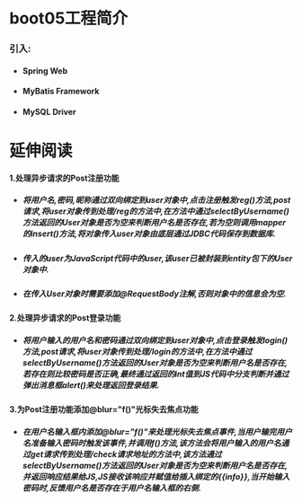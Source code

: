 # boot05工程简介

### 引入:

- #### Spring Web

- #### MyBatis Framework

- #### MySQL Driver

# 延伸阅读

#### 1.处理异步请求的Post注册功能

- ##### 将用户名,密码,昵称通过双向绑定到user对象中,点击注册触发reg()方法,post请求,将user对象传到处理/reg的方法中,在方法中通过selectByUsername()方法返回的User对象是否为空来判断用户名是否存在,若为空则调用mapper的insert()方法,将对象传入user对象由底层通过JDBC代码保存到数据库.

- ##### 传入的user为JavaScript代码中的user,该user已被封装到entity包下的User对象中.

- ##### 在传入User对象时需要添加@RequestBody注解,否则对象中的信息会为空.

#### 2.处理异步请求的Post登录功能

- ##### 将用户输入的用户名和密码通过双向绑定到user对象中,点击登录触发login()方法,post请求,将user对象传到处理/login的方法中,在方法中通过selectByUsername()方法返回的User对象是否为空来判断用户名是否存在,若存在则比较密码是否正确,最终通过返回的int值到JS代码中分支判断并通过弹出消息框alert()来处理返回登录结果.

#### 3.为Post注册功能添加@blur="f()"光标失去焦点功能

- ##### 在用户名输入框内添加@blur="f()"来处理光标失去焦点事件,当用户输完用户名准备输入密码时触发该事件,并调用f()方法,该方法会将用户输入的用户名通过get请求传到处理/check请求地址的方法中,该方法通过selectByUsername()方法返回的User对象是否为空来判断用户名是否存在,并返回响应结果给JS,JS接收该响应并赋值给插入绑定的{{info}},当开始输入密码时,反馈用户名是否存在于用户名输入框的右侧.
